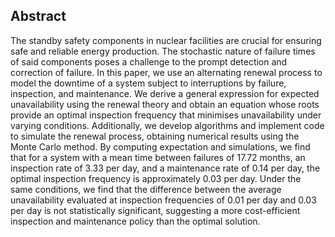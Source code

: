 ## Abstract

The standby safety components in nuclear facilities are crucial for ensuring safe and reliable energy production. The stochastic nature of failure times of said components poses a challenge to the prompt detection and correction of failure. In this paper, we use an alternating renewal process to model the downtime of a system subject to interruptions by failure, inspection, and maintenance. We derive a general expression for expected unavailability using the renewal theory and obtain an equation whose roots provide an optimal inspection frequency that minimises unavailability under varying conditions. Additionally, we develop algorithms and implement code to simulate the renewal process, obtaining numerical results using the Monte Carlo method. By computing expectation and simulations, we find that for a system with a mean time between failures of $17.72$ months, an inspection rate of $3.33$ per day, and a maintenance rate of $0.14$ per day, the optimal inspection frequency is approximately $0.03$ per day. Under the same conditions, we find that the difference between the average unavailability evaluated at inspection frequencies of $0.01$ per day and $0.03$ per day is not statistically significant, suggesting a more cost-efficient inspection and maintenance policy than the optimal solution.
